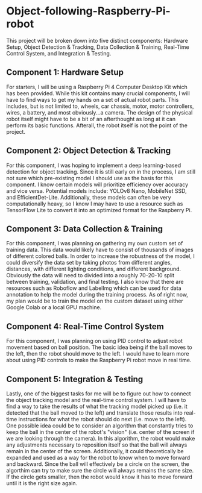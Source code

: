 # Object-following-Raspberry-Pi-robot

This project will be broken down into five distinct components: Hardware Setup, Object Detection & Tracking, Data Collection & Training, Real-Time Control System, and Integration & Testing. 

## Component 1: Hardware Setup
For starters, I will be using a Raspberry Pi 4 Computer Desktop Kit which has been provided. While this kit contains many crucial components, I will have to find ways to get my hands on a set of actual robot parts. This includes, but is not limited to, wheels, car chassis, motor, motor controllers, wires, a battery, and most obviously...a camera. The design of the physical robot itself might have to be a bit of an afterthought as long at it can perform its basic functions. Afterall, the robot itself is not the point of the project.
## Component 2: Object Detection & Tracking
For this component, I was hoping to implement a deep learning-based detection for object tracking. Since it is still early on in the process, I am still not sure which pre-existing model I should use as the basis for this component. I know certain models will prioritize efficiency over accuracy and vice versa. Potential models include: YOLOv8 Nano, MobileNet SSD, and EfficientDet-Lite.  Additionally, these models can often be very computationally heavy, so I know I may have to use a resource such as TensorFlow Lite to convert it into an optimized format for the Raspberry Pi.
## Component 3: Data Collection & Training
For this component, I was planning on gathering my own custom set of training data. This data would likely have to consist of thousands of images of different colored balls. In order to increase the robustness of the model, I could diversify the data set by taking photos from different angles, distances, with different lighting conditions, and different background. Obviously the data will need to divided into a roughly 70-20-10 split between training, validation, and final testing. I also know that there are resources such as Roboflow and LabelImg which can be used for data annotation to help the model during the training process. As of right now, my plan would be to train the model on the custom dataset using either Google Colab or a local GPU machine.
## Component 4: Real-Time Control System
For this component, I was planning on using PID control to adjust robot movement based on ball position. The basic idea being if the ball moves to the left, then the robot should move to the left. I would have to learn more about using PID controls to make the Raspberry Pi robot move in real time. 
## Component 5: Integration & Testing
Lastly, one of the biggest tasks for me will be to figure out how to connect the object tracking model and the real-time control system. I will have to find a way to take the results of what the tracking model picked up (i.e. it detected that the ball moved to the left) and translate those results into real-time instructions for what the robot should do next (i.e. move to the left). One possible idea could be to consider an algorithm that constantly tries to keep the ball in the center of the robot's "vision" (i.e. center of the screen if we are looking through the camera). In this algorithm, the robot would make any adjustments necessary to reposition itself so that the ball will always remain in the center of the screen. Additionally, it could theoretically be expanded and used as a way for the robot to know when to move forward and backward. Since the ball will effectively be a circle on the screen, the algorthim can try to make sure the circle will always remains the same size. If the circle gets smaller, then the robot would know it has to move forward until it is the right size again. 
